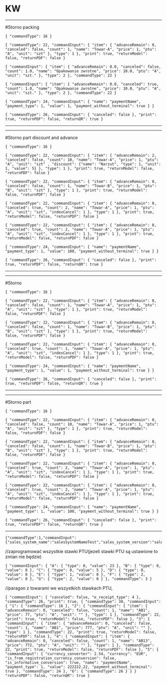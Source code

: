 # KW

________________________________________________________________________________
#Storno packing

```
{ "commandType": 16 }
```

```
{ "commandType": 22, "commandInput": { "item": { "advanceRemain": 0, "canceled": false, "count": 1, "name": "Towar-A", "price": 1, "ptu": "A", "unit": "szt" }, "type": 1 }, "print": true, "returnModel": false, "returnPDF": false }
```

```
{ "commandInput": { "item": { "advanceRemain": 0.0, "canceled": false, "count": 1.0, "name": "Opakowanie zwrotne", "price": 10.0, "ptu": "A", "unit": "szt." }, "type": 2 }, "commandType": 22 }
```

```
{ "commandInput": { "item": { "advanceRemain": 0.0, "canceled": true, "count": 1.0, "name": "Opakowanie zwrotne", "price": 10.0, "ptu": "A", "unit": "szt." }, "type": 2 }, "commandType": 22 }
```

```
{ "commandType": 24, "commandInput": { "name": "paymentName", "payment_type": 1, "value": 1, "payment_without_terminal": true } }
```

```
{ "commandType": 26, "commandInput": { "canceled": false }, "print": true, "returnPDF": false, "returnQR": true }
```

________________________________________________________________________________






________________________________________________________________________________
#Storno part discount and advance

```
{ "commandType": 16 }
```

```
{ "commandType": 22, "commandInput": { "item": { "advanceRemain": 2, "canceled": false, "count": 10, "name": "Towar-A", "price": 1, "ptu": "A", "unit": "szt" , "discount": {"name": "Narzut", "type": 1, "unit": 1, "value": 5} }, "type": 1 }, "print": true, "returnModel": false, "returnPDF": false }
```

```
{ "commandType": 22, "commandInput": { "item": { "advanceRemain": 0, "canceled": false, "count": 1, "name": "Towar-B", "price": 1, "ptu": "B", "unit": "szt" }, "type": 1 }, "print": true, "returnModel": false, "returnPDF": false }
```

```
{ "commandType": 22, "commandInput": { "item": { "advanceRemain": 0, "canceled": true, "count": 2, "name": "Towar-A", "price": 1, "ptu": "A", "unit": "szt", "indexCancel": 1 }, "type": 1 }, "print": true, "returnModel": false, "returnPDF": false }
```

```
{ "commandType": 22, "commandInput": { "item": { "advanceRemain": 0, "canceled": true, "count": 2, "name": "Towar-A", "price": 1, "ptu": "A", "unit": "szt", "indexCancel": 1 }, "type": 1 }, "print": true, "returnModel": false, "returnPDF": false }
```

```
{ "commandType": 24, "commandInput": { "name": "paymentName", "payment_type": 1, "value": 100, "payment_without_terminal": true } }
```

```
{ "commandType": 26, "commandInput": { "canceled": false }, "print": true, "returnPDF": false, "returnQR": true }
```

________________________________________________________________________________




________________________________________________________________________________
#Storno 

```
{ "commandType": 16 }
```

```
{ "commandType": 22, "commandInput": { "item": { "advanceRemain": 0, "canceled": false, "count": 1, "name": "Towar-A", "price": 1, "ptu": "A", "unit": "szt" }, "type": 1 }, "print": true, "returnModel": false, "returnPDF": false }
```

```
{ "commandType": 22, "commandInput": { "item": { "advanceRemain": 0, "canceled": false, "count": 1, "name": "Towar-B", "price": 1, "ptu": "B", "unit": "szt" }, "type": 1 }, "print": true, "returnModel": false, "returnPDF": false }
```

```
{ "commandType": 22, "commandInput": { "item": { "advanceRemain": 0, "canceled": true, "count": 1, "name": "Towar-A", "price": 1, "ptu": "A", "unit": "szt", "indexCancel": 1 }, "type": 1 }, "print": true, "returnModel": false, "returnPDF": false }
```

```
{ "commandType": 24, "commandInput": { "name": "paymentName", "payment_type": 1, "value": 1, "payment_without_terminal": true } }
```

```
{ "commandType": 26, "commandInput": { "canceled": false }, "print": true, "returnPDF": false, "returnQR": true }
```

________________________________________________________________________________


________________________________________________________________________________
#Storno part

```
{ "commandType": 16 }
```

```
{ "commandType": 22, "commandInput": { "item": { "advanceRemain": 0, "canceled": false, "count": 10, "name": "Towar-A", "price": 1, "ptu": "A", "unit": "szt" }, "type": 1 }, "print": true, "returnModel": false, "returnPDF": false }
```

```
{ "commandType": 22, "commandInput": { "item": { "advanceRemain": 0, "canceled": false, "count": 1, "name": "Towar-B", "price": 1, "ptu": "B", "unit": "szt" }, "type": 1 }, "print": true, "returnModel": false, "returnPDF": false }
```

```
{ "commandType": 22, "commandInput": { "item": { "advanceRemain": 0, "canceled": true, "count": 2, "name": "Towar-A", "price": 1, "ptu": "A", "unit": "szt", "indexCancel": 1 }, "type": 1 }, "print": true, "returnModel": false, "returnPDF": false }
```

```
{ "commandType": 22, "commandInput": { "item": { "advanceRemain": 0, "canceled": true, "count": 2, "name": "Towar-A", "price": 1, "ptu": "A", "unit": "szt", "indexCancel": 1 }, "type": 1 }, "print": true, "returnModel": false, "returnPDF": false }
```

```
{ "commandType": 24, "commandInput": { "name": "paymentName", "payment_type": 1, "value": 100, "payment_without_terminal": true } }
```

```
{ "commandType": 26, "commandInput": { "canceled": false }, "print": true, "returnPDF": false, "returnQR": true }
```

________________________________________________________________________________






```
{"commandType":1,"commandInput":{"sales_system_name":"salesSystemNameTest","sales_system_version":"salesSystemVersionTest"}}
```
//zaprogramować wszystkie stawki PTU(jezeli stawki PTU są ustawione to zmian nie będzie)
```
{ "commandInput": { "A": { "type": 0, "value": 23 }, "B": { "type": 0, "value": 8 }, "C": { "type": 0, "value": 5 }, "D": { "type": 0, "value": 0 }, "E": { "type": 1, "value": 0 }, "F": { "type": 2, "value": 0 }, "G": { "type": 2, "value": 0 } }, "commandType": 3 }
```
//paragon z towarami we wszystkich stawkach PTU,
```
{ "commandInput": { "canceled": false, "e_receipt_type": 4 }, "commandType": 26, "print": true, { "commandType": 30, "commandInput": { "1": { "commandType": 16 }, "2": { "commandInput": { "item": { "advanceRemain": 0, "canceled": false, "count": 1, "name": "AB1", "price": 77, "ptu": "A", "unit": "" }, "type": 1 }, "commandType": 22, "print": true, "returnModel": false, "returnPDF": false }, "3": { "commandInput": { "item": { "advanceRemain": 0, "canceled": false, "count": 1, "name": "AB1", "price": 777, "ptu": "A", "unit": "" }, "type": 1 }, "commandType": 22, "print": true, "returnModel": false, "returnPDF": false }, "4": { "commandInput": { "item": { "advanceRemain": 0, "canceled": false, "count": 1, "name": "AB13", "price": 772, "ptu": "A", "unit": "" }, "type": 1 }, "commandType": 22, "print": true, "returnModel": false, "returnPDF": false }, "5": { "commandInput": { "currency_converter": 2.54, "currency": "EUR", "is_from_registration_currency_conversion": false, "is_informative_conversion": true, "name": "paymentName", "payment_type": 1, "value": 222222.22, "payment_without_terminal": true }, "commandType": 24 }, "6": { "commandType": 26 } } } "returnPDF": false, "returnQR": true }
```

